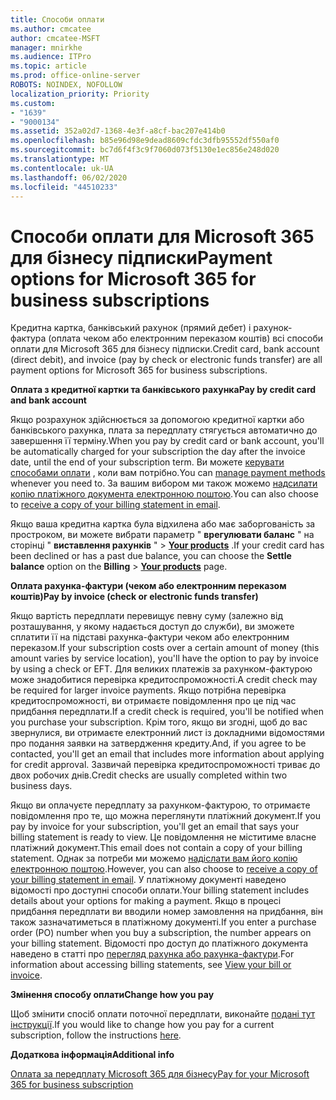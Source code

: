 ```yaml
---
title: Способи оплати
ms.author: cmcatee
author: cmcatee-MSFT
manager: mnirkhe
ms.audience: ITPro
ms.topic: article
ms.prod: office-online-server
ROBOTS: NOINDEX, NOFOLLOW
localization_priority: Priority
ms.custom:
- "1639"
- "9000134"
ms.assetid: 352a02d7-1368-4e3f-a8cf-bac207e414b0
ms.openlocfilehash: b85e96d98e9dead8609cfdc3dfb95552df550af0
ms.sourcegitcommit: bc7d6f4f3c9f7060d073f5130e1ec856e248d020
ms.translationtype: MT
ms.contentlocale: uk-UA
ms.lasthandoff: 06/02/2020
ms.locfileid: "44510233"
---
```

# <a name="payment-options-for-microsoft-365-for-business-subscriptions"></a><span data-ttu-id="3081b-102">Способи оплати для Microsoft 365 для бізнесу підписки</span><span class="sxs-lookup"><span data-stu-id="3081b-102">Payment options for Microsoft 365 for business subscriptions</span></span>
  
<span data-ttu-id="3081b-103">Кредитна картка, банківський рахунок (прямий дебет) і рахунок-фактура (оплата чеком або електронним переказом коштів) всі способи оплати для Microsoft 365 для бізнесу підписки.</span><span class="sxs-lookup"><span data-stu-id="3081b-103">Credit card, bank account (direct debit), and invoice (pay by check or electronic funds transfer) are all payment options for Microsoft 365 for business subscriptions.</span></span>
  
<span data-ttu-id="3081b-104">**Оплата з кредитної картки та банківського рахунка**</span><span class="sxs-lookup"><span data-stu-id="3081b-104">**Pay by credit card and bank account**</span></span>
  
<span data-ttu-id="3081b-105">Якщо розрахунок здійснюється за допомогою кредитної картки або банківського рахунка, плата за передплату стягується автоматично до завершення її терміну.</span><span class="sxs-lookup"><span data-stu-id="3081b-105">When you pay by credit card or bank account, you'll be automatically charged for your subscription the day after the invoice date, until the end of your subscription term.</span></span> <span data-ttu-id="3081b-106">Ви можете [керувати способами оплати](https://docs.microsoft.com/microsoft-365/commerce/billing-and-payments/manage-payment-methods) , коли вам потрібно.</span><span class="sxs-lookup"><span data-stu-id="3081b-106">You can [manage payment methods](https://docs.microsoft.com/microsoft-365/commerce/billing-and-payments/manage-payment-methods) whenever you need to.</span></span> <span data-ttu-id="3081b-107">За вашим вибором ми також можемо [надсилати копію платіжного документа електронною поштою](https://docs.microsoft.com/microsoft-365/commerce/billing-and-payments/pay-for-your-subscription#receive-a-copy-of-your-billing-statement-in-email).</span><span class="sxs-lookup"><span data-stu-id="3081b-107">You can also choose to [receive a copy of your billing statement in email](https://docs.microsoft.com/microsoft-365/commerce/billing-and-payments/pay-for-your-subscription#receive-a-copy-of-your-billing-statement-in-email).</span></span>
  
<span data-ttu-id="3081b-108">Якщо ваша кредитна картка була відхилена або має заборгованість за простроком, ви можете вибрати параметр " **врегулювати баланс** " на сторінці " **виставлення рахунків** " \> **[Your products](https://go.microsoft.com/fwlink/p/?linkid=842054)** .</span><span class="sxs-lookup"><span data-stu-id="3081b-108">If your credit card has been declined or has a past due balance, you can choose the **Settle balance** option on the **Billing** \> **[Your products](https://go.microsoft.com/fwlink/p/?linkid=842054)** page.</span></span>
  
<span data-ttu-id="3081b-109">**Оплата рахунка-фактури (чеком або електронним переказом коштів)**</span><span class="sxs-lookup"><span data-stu-id="3081b-109">**Pay by invoice (check or electronic funds transfer)**</span></span>
  
<span data-ttu-id="3081b-110">Якщо вартість передплати перевищує певну суму (залежно від розташування, у якому надається доступ до служби), ви зможете сплатити її на підставі рахунка-фактури чеком або електронним переказом.</span><span class="sxs-lookup"><span data-stu-id="3081b-110">If your subscription costs over a certain amount of money (this amount varies by service location), you'll have the option to pay by invoice by using a check or EFT.</span></span> <span data-ttu-id="3081b-111">Для великих платежів за рахунком-фактурою може знадобитися перевірка кредитоспроможності.</span><span class="sxs-lookup"><span data-stu-id="3081b-111">A credit check may be required for larger invoice payments.</span></span> <span data-ttu-id="3081b-112">Якщо потрібна перевірка кредитоспроможності, ви отримаєте повідомлення про це під час придбання передплати.</span><span class="sxs-lookup"><span data-stu-id="3081b-112">If a credit check is required, you'll be notified when you purchase your subscription.</span></span> <span data-ttu-id="3081b-113">Крім того, якщо ви згодні, щоб до вас звернулися, ви отримаєте електронний лист із докладними відомостями про подання заявки на затвердження кредиту.</span><span class="sxs-lookup"><span data-stu-id="3081b-113">And, if you agree to be contacted, you'll get an email that includes more information about applying for credit approval.</span></span> <span data-ttu-id="3081b-114">Зазвичай перевірка кредитоспроможності триває до двох робочих днів.</span><span class="sxs-lookup"><span data-stu-id="3081b-114">Credit checks are usually completed within two business days.</span></span>
  
<span data-ttu-id="3081b-115">Якщо ви оплачуєте передплату за рахунком-фактурою, то отримаєте повідомлення про те, що можна переглянути платіжний документ.</span><span class="sxs-lookup"><span data-stu-id="3081b-115">If you pay by invoice for your subscription, you'll get an email that says your billing statement is ready to view.</span></span> <span data-ttu-id="3081b-116">Це повідомлення не міститиме власне платіжний документ.</span><span class="sxs-lookup"><span data-stu-id="3081b-116">This email does not contain a copy of your billing statement.</span></span> <span data-ttu-id="3081b-117">Однак за потреби ми можемо [надіслати вам його копію електронною поштою](https://docs.microsoft.com/microsoft-365/commerce/billing-and-payments/pay-for-your-subscription#receive-a-copy-of-your-billing-statement-in-email).</span><span class="sxs-lookup"><span data-stu-id="3081b-117">However, you can also choose to [receive a copy of your billing statement in email](https://docs.microsoft.com/microsoft-365/commerce/billing-and-payments/pay-for-your-subscription#receive-a-copy-of-your-billing-statement-in-email).</span></span> <span data-ttu-id="3081b-118">У платіжному документі наведено відомості про доступні способи оплати.</span><span class="sxs-lookup"><span data-stu-id="3081b-118">Your billing statement includes details about your options for making a payment.</span></span> <span data-ttu-id="3081b-119">Якщо в процесі придбання передплати ви вводили номер замовлення на придбання, він також зазначатиметься в платіжному документі.</span><span class="sxs-lookup"><span data-stu-id="3081b-119">If you enter a purchase order (PO) number when you buy a subscription, the number appears on your billing statement.</span></span> <span data-ttu-id="3081b-120">Відомості про доступ до платіжного документа наведено в статті про [перегляд рахунка або рахунка-фактури](https://docs.microsoft.com/microsoft-365/commerce/billing-and-payments/view-your-bill-or-invoice).</span><span class="sxs-lookup"><span data-stu-id="3081b-120">For information about accessing billing statements, see [View your bill or invoice](https://docs.microsoft.com/microsoft-365/commerce/billing-and-payments/view-your-bill-or-invoice).</span></span>
  
<span data-ttu-id="3081b-121">**Змінення способу оплати**</span><span class="sxs-lookup"><span data-stu-id="3081b-121">**Change how you pay**</span></span>
  
<span data-ttu-id="3081b-122">Щоб змінити спосіб оплати поточної передплати, виконайте [подані тут інструкції](https://docs.microsoft.com/microsoft-365/commerce/billing-and-payments/change-payment-method).</span><span class="sxs-lookup"><span data-stu-id="3081b-122">If you would like to change how you pay for a current subscription, follow the instructions [here](https://docs.microsoft.com/microsoft-365/commerce/billing-and-payments/change-payment-method).</span></span>
  
<span data-ttu-id="3081b-123">**Додаткова інформація**</span><span class="sxs-lookup"><span data-stu-id="3081b-123">**Additional info**</span></span>
  
[<span data-ttu-id="3081b-124">Оплата за передплату Microsoft 365 для бізнесу</span><span class="sxs-lookup"><span data-stu-id="3081b-124">Pay for your Microsoft 365 for business subscription</span></span>](https://docs.microsoft.com/microsoft-365/commerce/billing-and-payments/pay-for-your-subscription)